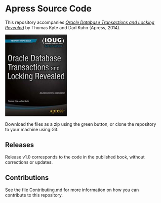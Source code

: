 # Apress Source Code

This repository accompanies [*Oracle Database Transactions and Locking Revealed*](http://www.apress.com/9781484207611) by Thomas Kyte and Darl Kuhn (Apress, 2014).

![Cover image](9781484207611.jpg)

Download the files as a zip using the green button, or clone the repository to your machine using Git.

## Releases

Release v1.0 corresponds to the code in the published book, without corrections or updates.

## Contributions

See the file Contributing.md for more information on how you can contribute to this repository.
